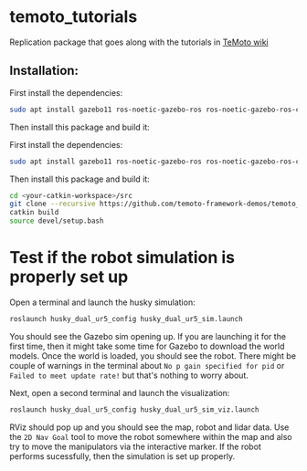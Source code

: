 # temoto_tutorials
Replication package that goes along with the tutorials in [TeMoto wiki](https://github.com/temoto-framework/temoto/wiki)

## Installation:

First install the dependencies:
```bash
sudo apt install gazebo11 ros-noetic-gazebo-ros ros-noetic-gazebo-ros-control ros-noetic-gazebo-plugins ros-noetic-lms1xx ros-noetic-robot-localization ros-noetic-interactive-marker-twist-server ros-noetic-twist-mux ros-noetic-map-server ros-noetic-amcl ros-noetic-move-base ros-noetic-joint-trajectory-controller ros-noetic-joint-state-controller ros-noetic-diff-drive-controller ros-noetic-dwa-local-planner ros-noetic-controller-manager
```

Then install this package and build it:

First install the dependencies:
```bash
sudo apt install gazebo11 ros-noetic-gazebo-ros ros-noetic-gazebo-ros-control ros-noetic-gazebo-plugins ros-noetic-lms1xx ros-noetic-robot-localization ros-noetic-interactive-marker-twist-server ros-noetic-twist-mux ros-noetic-map-server ros-noetic-amcl ros-noetic-move-base ros-noetic-joint-trajectory-controller ros-noetic-joint-state-controller ros-noetic-diff-drive-controller ros-noetic-dwa-local-planner ros-noetic-controller-manager
```

Then install this package and build it:

``` bash
cd <your-catkin-workspace>/src
git clone --recursive https://github.com/temoto-framework-demos/temoto_tutorials.git
catkin build
source devel/setup.bash
```

# Test if the robot simulation is properly set up

Open a terminal and launch the husky simulation:

```bash 
roslaunch husky_dual_ur5_config husky_dual_ur5_sim.launch
```

You should see the Gazebo sim opening up. If you are launching it for the first time, then
it might take some time for Gazebo to download the world models. Once the world is loaded, you 
should see the robot. There might be couple of warnings in the terminal about `No p gain specified for pid` 
or `Failed to meet update rate!` but that's nothing to worry about.

Next, open a second terminal and launch the visualization:
```bash
roslaunch husky_dual_ur5_config husky_dual_ur5_sim_viz.launch
```

RViz should pop up and you should see the map, robot and lidar data. Use the `2D Nav Goal` tool to move the robot somewhere within the map and also try to move the manipulators via the interactive marker. If the robot performs sucessfully, then the simulation is set up properly. 


